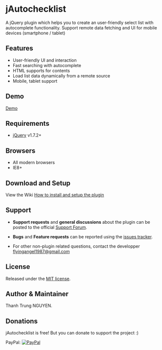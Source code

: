 # jAutochecklist

A jQuery plugin which helps you to create an user-friendly select list with autocomplete functionality.
Support remote data fetching and UI for mobile devices (smartphone / tablet)

## Features
* User-friendly UI and interaction
* Fast searching with autocomplete
* HTML supports for contents
* Load list data dynamically from a remote source
* Mobile, tablet support

## Demo
[Demo](http://iflyingangel.com/project/jAutochecklist)

## Requirements
* [jQuery](https://jquery.com) v1.7.2+

## Browsers
* All modern browsers
* IE8+

## Download and Setup
View the Wiki [How to install and setup the plugin](https://github.com/flyingangel/jAutochecklist/wiki)

## Support

* **Support requests** and **general discussions** about the plugin can be posted to the official [Support Forum](https://groups.google.com/forum/#!forum/jautochecklist).

* **Bugs** and **Feature requests** can be reported using the [issues tracker](https://github.com/flyingangel/jAutochecklist/issues). 

* For other non-plugin related questions, contact the developper [flyingangel1987@gmail.com](mailto:flyingangel1987@gmail.com)

## License
Released under the [MIT license](http://www.opensource.org/licenses/MIT).

## Author & Maintainer
Thanh Trung NGUYEN.

## Donations
jAutochecklist is free! But you can donate to support the project :)

PayPal: [![PayPal](https://www.paypalobjects.com/WEBSCR-640-20110429-1/en_US/i/btn/btn_donateCC_LG.gif)](https://www.paypal.com/cgi-bin/webscr?cmd=_donations&business=CTV4VZL75V6DN&lc=FR&item_name=Thanh%20Trung%20NGUYEN%20%2d%20jAutochecklist&currency_code=EUR&bn=PP%2dDonationsBF%3abtn_donateCC_LG%2egif%3aNonHosted)
